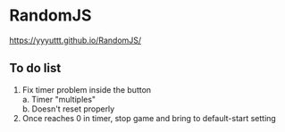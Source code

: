 # RandomJS
https://yyyuttt.github.io/RandomJS/

## To do list
1. Fix timer problem inside the button <br/>
    a. Timer "multiples" <br/>
    b. Doesn't reset properly <br/>
2. Once reaches 0 in timer, stop game and bring to default-start setting
